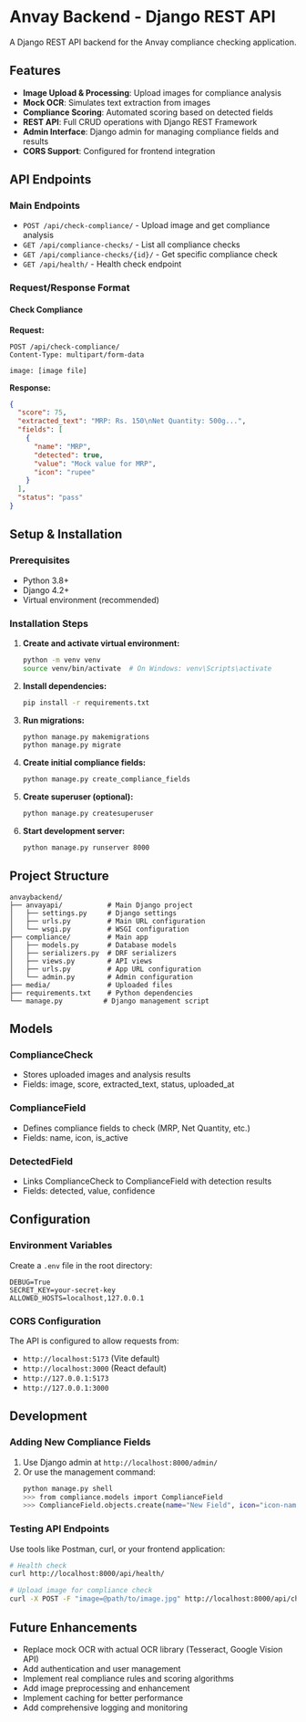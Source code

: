 # Anvay Backend - Django REST API

A Django REST API backend for the Anvay compliance checking application.

## Features

- **Image Upload & Processing**: Upload images for compliance analysis
- **Mock OCR**: Simulates text extraction from images
- **Compliance Scoring**: Automated scoring based on detected fields
- **REST API**: Full CRUD operations with Django REST Framework
- **Admin Interface**: Django admin for managing compliance fields and results
- **CORS Support**: Configured for frontend integration

## API Endpoints

### Main Endpoints
- `POST /api/check-compliance/` - Upload image and get compliance analysis
- `GET /api/compliance-checks/` - List all compliance checks
- `GET /api/compliance-checks/{id}/` - Get specific compliance check
- `GET /api/health/` - Health check endpoint

### Request/Response Format

#### Check Compliance
**Request:**
```http
POST /api/check-compliance/
Content-Type: multipart/form-data

image: [image file]
```

**Response:**
```json
{
  "score": 75,
  "extracted_text": "MRP: Rs. 150\nNet Quantity: 500g...",
  "fields": [
    {
      "name": "MRP",
      "detected": true,
      "value": "Mock value for MRP",
      "icon": "rupee"
    }
  ],
  "status": "pass"
}
```

## Setup & Installation

### Prerequisites
- Python 3.8+
- Django 4.2+
- Virtual environment (recommended)

### Installation Steps

1. **Create and activate virtual environment:**
   ```bash
   python -m venv venv
   source venv/bin/activate  # On Windows: venv\Scripts\activate
   ```

2. **Install dependencies:**
   ```bash
   pip install -r requirements.txt
   ```

3. **Run migrations:**
   ```bash
   python manage.py makemigrations
   python manage.py migrate
   ```

4. **Create initial compliance fields:**
   ```bash
   python manage.py create_compliance_fields
   ```

5. **Create superuser (optional):**
   ```bash
   python manage.py createsuperuser
   ```

6. **Start development server:**
   ```bash
   python manage.py runserver 8000
   ```

## Project Structure

```
anvaybackend/
├── anvayapi/           # Main Django project
│   ├── settings.py     # Django settings
│   ├── urls.py         # Main URL configuration
│   └── wsgi.py         # WSGI configuration
├── compliance/         # Main app
│   ├── models.py       # Database models
│   ├── serializers.py  # DRF serializers
│   ├── views.py        # API views
│   ├── urls.py         # App URL configuration
│   └── admin.py        # Admin configuration
├── media/              # Uploaded files
├── requirements.txt    # Python dependencies
└── manage.py          # Django management script
```

## Models

### ComplianceCheck
- Stores uploaded images and analysis results
- Fields: image, score, extracted_text, status, uploaded_at

### ComplianceField  
- Defines compliance fields to check (MRP, Net Quantity, etc.)
- Fields: name, icon, is_active

### DetectedField
- Links ComplianceCheck to ComplianceField with detection results
- Fields: detected, value, confidence

## Configuration

### Environment Variables
Create a `.env` file in the root directory:
```env
DEBUG=True
SECRET_KEY=your-secret-key
ALLOWED_HOSTS=localhost,127.0.0.1
```

### CORS Configuration
The API is configured to allow requests from:
- `http://localhost:5173` (Vite default)
- `http://localhost:3000` (React default)
- `http://127.0.0.1:5173`
- `http://127.0.0.1:3000`

## Development

### Adding New Compliance Fields
1. Use Django admin at `http://localhost:8000/admin/`
2. Or use the management command:
   ```bash
   python manage.py shell
   >>> from compliance.models import ComplianceField
   >>> ComplianceField.objects.create(name="New Field", icon="icon-name")
   ```

### Testing API Endpoints
Use tools like Postman, curl, or your frontend application:

```bash
# Health check
curl http://localhost:8000/api/health/

# Upload image for compliance check
curl -X POST -F "image=@path/to/image.jpg" http://localhost:8000/api/check-compliance/
```

## Future Enhancements

- Replace mock OCR with actual OCR library (Tesseract, Google Vision API)
- Add authentication and user management
- Implement real compliance rules and scoring algorithms
- Add image preprocessing and enhancement
- Implement caching for better performance
- Add comprehensive logging and monitoring